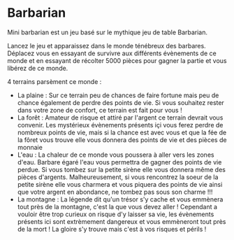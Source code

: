 # Barbarian

Mini barbarian est un jeu basé sur le mythique jeu de table Barbarian.

Lancez le jeu et apparaissez dans le monde ténébreux des barbares. Déplacez vous en essayant de survivre aux différents évènements de ce monde et en essayant de récolter 5000 pièces pour gagner la partie et vous libérez de ce monde.

4 terrains parsèment ce monde :

  - La plaine : Sur ce terrain peu de chances de faire fortune mais peu de chance également de perdre des points de vie. Si vous souhaitez rester dans votre zone de confort, ce terrain est fait pour vous !
  - La forêt : Amateur de risque et attiré par l'argent ce terrain devrait vous convenir. Les mystérieux évènements présents içi vous ferez perdre de nombreux points de vie, mais si la chance est avec vous et que la fée de la fôret vous trouve elle vous donnera des points de vie et des pièces de monnaie
  - L'eau : La chaleur de ce monde vous poussera à aller vers les zones d'eau. Barbare égaré l'eau vous permettra de gagner des points de vie perdue. Si vous tombez sur la petite sirène elle vous donnera même des pièces d'argents. Malheureusement, si vous rencontrez la soeur de la petite sirène elle vous charmera et vous piquera des points de vie ainsi que votre argent en abondance,  ne tombez pas sous son charme !!!
  - La montagne : La légende dit qu'un trésor s'y cache et vous emmènera tout près de la montagne, c'est la que vous devez aller ! Cependant a vouloir être trop curieux on risque d'y laisser sa vie, les évènements présents ici sont extrèmement dangereux et vous emmèneront tout près de la mort ! La gloire s'y trouve mais c'est à vos risques et périls !
  
  
